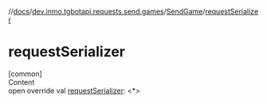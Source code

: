 //[docs](../../../index.md)/[dev.inmo.tgbotapi.requests.send.games](../index.md)/[SendGame](index.md)/[requestSerializer](request-serializer.md)



# requestSerializer  
[common]  
Content  
open override val [requestSerializer](request-serializer.md): <*>  



